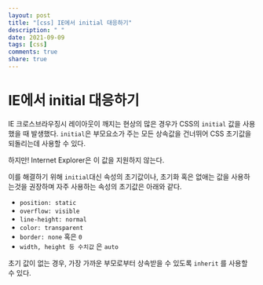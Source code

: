 ```yaml
---
layout: post
title: "[css] IE에서 initial 대응하기"
description: " "
date: 2021-09-09
tags: [css]
comments: true
share: true
---
```


# IE에서 initial 대응하기

IE 크로스브라우징시 레이아웃이 깨지는 현상의 많은 경우가 CSS의 `initial` 값을 사용했을 때 발생했다. `initial`은 부모요소가 주는 모든 상속값을 건너뛰어 CSS 초기값을 되돌리는데 사용할 수 있다.

하지만! Internet Explorer은 이 값을 지원하지 않는다.

이를 해결하기 위해 `initial`대신 속성의 초기값이나, 초기화 혹은 없애는 값을 사용하는것을 권장하며 자주 사용하는 속성의 초기값은 아래와 같다.

* `position: static`
* `overflow: visible`
* `line-height: normal`
* `color: transparent`
* `border: none` 혹은 `0`
* `width, height 등 수치값` 은 `auto`

 초기 값이 없는 경우, 가장 가까운 부모로부터 상속받을 수 있도록  `inherit` 를 사용할 수 있다. 



